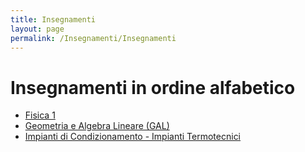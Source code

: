 ```yaml
---
title: Insegnamenti
layout: page
permalink: /Insegnamenti/Insegnamenti
--- 
```


# Insegnamenti in ordine alfabetico

* [Fisica 1](./Fisica_1)
* [Geometria e Algebra Lineare (GAL)](./GeometriaAlgebraLineare)
* [Impianti di Condizionamento - Impianti Termotecnici](./ImpiantiCondizionamento)

